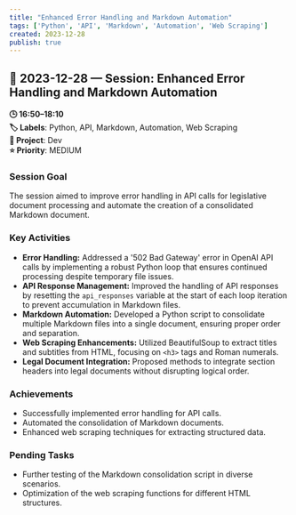 ```yaml
---
title: "Enhanced Error Handling and Markdown Automation"
tags: ['Python', 'API', 'Markdown', 'Automation', 'Web Scraping']
created: 2023-12-28
publish: true
---
```


## 📅 2023-12-28 — Session: Enhanced Error Handling and Markdown Automation

**🕒 16:50–18:10**  
**🏷️ Labels**: Python, API, Markdown, Automation, Web Scraping  
**📂 Project**: Dev  
**⭐ Priority**: MEDIUM  


### Session Goal
The session aimed to improve error handling in API calls for legislative document processing and automate the creation of a consolidated Markdown document.

### Key Activities
- **Error Handling:** Addressed a '502 Bad Gateway' error in OpenAI API calls by implementing a robust Python loop that ensures continued processing despite temporary file issues.
- **API Response Management:** Improved the handling of API responses by resetting the `api_responses` variable at the start of each loop iteration to prevent accumulation in Markdown files.
- **Markdown Automation:** Developed a Python script to consolidate multiple Markdown files into a single document, ensuring proper order and separation.
- **Web Scraping Enhancements:** Utilized BeautifulSoup to extract titles and subtitles from HTML, focusing on `<h3>` tags and Roman numerals.
- **Legal Document Integration:** Proposed methods to integrate section headers into legal documents without disrupting logical order.

### Achievements
- Successfully implemented error handling for API calls.
- Automated the consolidation of Markdown documents.
- Enhanced web scraping techniques for extracting structured data.

### Pending Tasks
- Further testing of the Markdown consolidation script in diverse scenarios.
- Optimization of the web scraping functions for different HTML structures.

